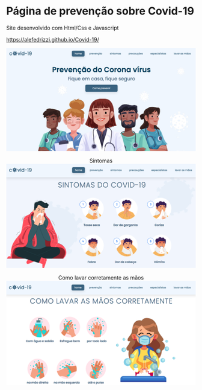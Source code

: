 # Página de prevenção sobre Covid-19

Site desenvolvido com Html/Css e Javascript

https://alefedrizzi.github.io/Covid-19/

<p align="center">
 
  <img src="./assets-readme/abre.png" alt="Página de abertura do site">
</p>

<p align="center">
Sintomas
  <img src="./assets-readme/sintomas.png" alt="Página sobre o sintomas">
</p>

<p align="center">
Como lavar corretamente as mãos
  <img src="./assets-readme/lavar.png" alt="Página sobre como lavar corretamente as mãos">
</p>

